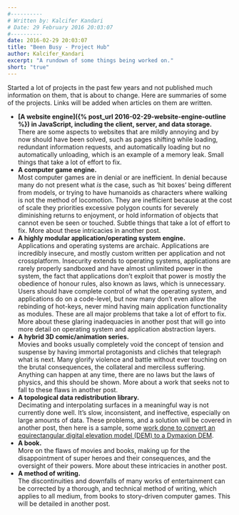 ```yaml
---
#----------
# Written by: Kalcifer Kandari
# Date: 29 February 2016 20:03:07
#----------
date: 2016-02-29 20:03:07
title: "Been Busy - Project Hub"
author: Kalcifer_Kandari
excerpt: "A rundown of some things being worked on."
short: "true"
---
```


Started a lot of projects in the past few years and not published much information on them, that is about to change. Here are summaries of some of the projects. Links will be added when articles on them are written.

- **[A website engine]({% post_url 2016-02-29-website-engine-outline %}) in JavaScript, including the client, server, and data storage.**  
There are some aspects to websites that are mildly annoying and by now should have been solved, such as pages shifting while loading, redundant information requests, and automatically loading but no automatically unloading, which is an example of a memory leak. Small things that take a lot of effort to fix.
- **A computer game engine.**  
Most computer games are in denial or are inefficient. In denial because many do not present what *is* the case, such as ‘hit boxes’ being different from models, or trying to have humanoids as characters where walking is not the method of locomotion. They are inefficient because at the cost of scale they priorities excessive polygon counts for severely diminishing returns to enjoyment, or hold information of objects that cannot even be seen or touched. Subtle things that take a lot of effort to fix. More about these intricacies in another post.
- **A highly modular application/operating system engine.**  
Applications and operating systems are archaic. Applications are incredibly insecure, and mostly custom written per application and not crossplatform. Insecurity extends to operating systems, applications are rarely properly sandboxed and have almost unlimited power in the system, the fact that applications don’t exploit that power is mostly the obedience of honour rules, also known as laws, which is unnecessary. Users should have complete control of what the operating system, and applications do on a code-level, but now many don’t even allow the rebinding of hot-keys, never mind having main application functionality as modules. These are all major problems that take a lot of effort to fix. More about these glaring inadequacies in another post that will go into more detail on operating system and application abstraction layers.
- **A hybrid 3D comic/animation series.**  
Movies and books usually completely void the concept of tension and suspense by having immortal protagonists and clichés that telegraph what is next. Many glorify violence and battle without ever touching on the brutal consequences, the collateral and merciless suffering. Anything can happen at any time, there are no laws but the laws of physics, and this should be shown. More about a work that seeks not to fall to these flaws in another post.
- **A topological data redistribution library.**  
Decimating and interpolating surfaces in a meaningful way is not currently done well. It’s slow, inconsistent, and ineffective, especially on large amounts of data. These problems, and a solution will be covered in another post, then here is a sample, some [work done to convert an equirectangular digital elevation model (DEM) to a Dymaxion DEM](http://bioticpixels.com/articles/dymaxion/ "bioticpixels.com/articles/dymaxion").
- **A book.**  
More on the flaws of movies and books, making up for the disappointment of super heroes and their consequences, and the oversight of their powers. More about these intricacies in another post.
- **A method of writing.**  
The discontinuities and downfalls of many works of entertainment can be corrected by a thorough, and technical method of writing, which applies to all medium, from books to story-driven computer games. This will be detailed in another post.